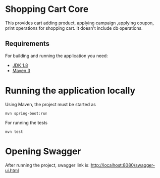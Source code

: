# Shopping Cart Core
This provides cart adding product, applying campaign ,applying coupon, print operations for shopping cart.
It doesn't include db operations.

## Requirements

For building and running the application you need:

- [JDK 1.8](http://www.oracle.com/technetwork/java/javase/downloads/jdk8-downloads-2133151.html)
- [Maven 3](https://maven.apache.org)


# Running the application locally

Using Maven, the project must be started as

```shell
mvn spring-boot:run
```

For running the tests

```shell
mvn test
```

# Opening Swagger

After running the project, swagger link is: [http://localhost:8080/swagger-ui.html](http://localhost:8080/swagger-ui.html)





